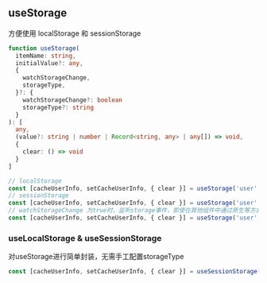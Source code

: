 ## useStorage

方便使用 localStorage 和 sessionStorage

```typescript
function useStorage(
  itemName: string,
  initialValue?: any,
  {
    watchStorageChange,
    storageType,
  }?: {
    watchStorageChange?: boolean
    storageType?: string
  }
): [
  any,
  (value?: string | number | Record<string, any> | any[]) => void,
  {
    clear: () => void
  }
]
```

```javascript
// localStorage
const [cacheUserInfo, setCacheUserInfo, { clear }] = useStorage('user', {})
// sessionStorage
const [cacheUserInfo, setCacheUserInfo, { clear }] = useStorage('user', {}, { storageType: 'sessionStorage' })
// watchStorageChange 为true时，监听storage事件，即使在其他组件中通过原生等方式更新storage，也会触发当前状态更新及组件rerender
const [cacheUserInfo, setCacheUserInfo, { clear }] = useStorage('user', {}, { watchStorageChange: true })
```

### useLocalStorage & useSessionStorage
对useStorage进行简单封装，无需手工配置storageType
```javascript
const [cacheUserInfo, setCacheUserInfo, { clear }] = useSessionStorage('user', {})
```
